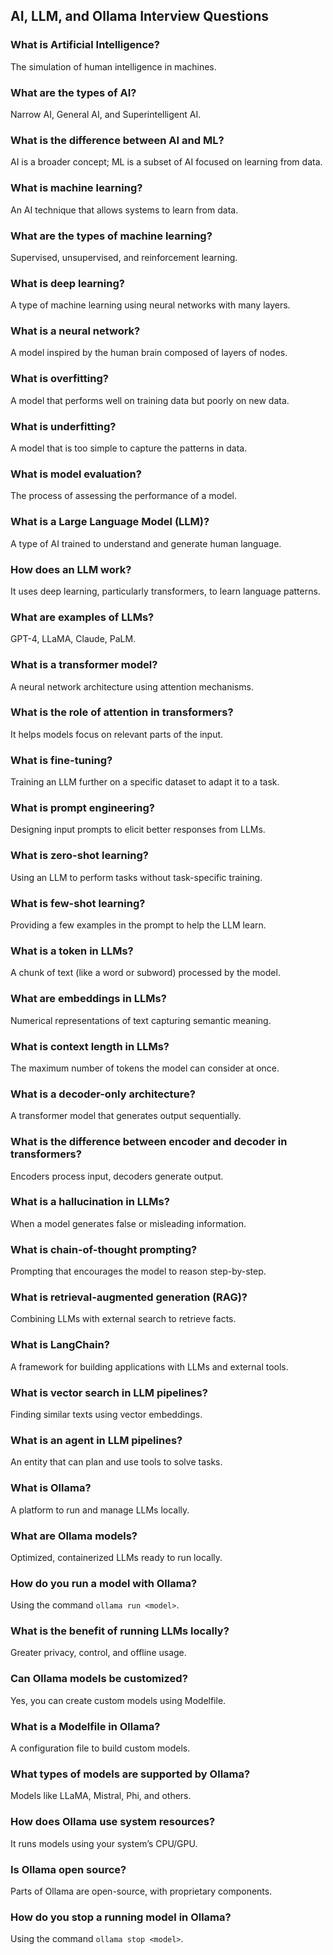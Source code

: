 ## AI, LLM, and Ollama Interview Questions

### What is Artificial Intelligence?

The simulation of human intelligence in machines.

### What are the types of AI?

Narrow AI, General AI, and Superintelligent AI.

### What is the difference between AI and ML?

AI is a broader concept; ML is a subset of AI focused on learning from data.

### What is machine learning?

An AI technique that allows systems to learn from data.

### What are the types of machine learning?

Supervised, unsupervised, and reinforcement learning.

### What is deep learning?

A type of machine learning using neural networks with many layers.

### What is a neural network?

A model inspired by the human brain composed of layers of nodes.

### What is overfitting?

A model that performs well on training data but poorly on new data.

### What is underfitting?

A model that is too simple to capture the patterns in data.

### What is model evaluation?

The process of assessing the performance of a model.

### What is a Large Language Model (LLM)?

A type of AI trained to understand and generate human language.

### How does an LLM work?

It uses deep learning, particularly transformers, to learn language patterns.

### What are examples of LLMs?

GPT-4, LLaMA, Claude, PaLM.

### What is a transformer model?

A neural network architecture using attention mechanisms.

### What is the role of attention in transformers?

It helps models focus on relevant parts of the input.

### What is fine-tuning?

Training an LLM further on a specific dataset to adapt it to a task.

### What is prompt engineering?

Designing input prompts to elicit better responses from LLMs.

### What is zero-shot learning?

Using an LLM to perform tasks without task-specific training.

### What is few-shot learning?

Providing a few examples in the prompt to help the LLM learn.

### What is a token in LLMs?

A chunk of text (like a word or subword) processed by the model.

### What are embeddings in LLMs?

Numerical representations of text capturing semantic meaning.

### What is context length in LLMs?

The maximum number of tokens the model can consider at once.

### What is a decoder-only architecture?

A transformer model that generates output sequentially.

### What is the difference between encoder and decoder in transformers?

Encoders process input, decoders generate output.

### What is a hallucination in LLMs?

When a model generates false or misleading information.

### What is chain-of-thought prompting?

Prompting that encourages the model to reason step-by-step.

### What is retrieval-augmented generation (RAG)?

Combining LLMs with external search to retrieve facts.

### What is LangChain?

A framework for building applications with LLMs and external tools.

### What is vector search in LLM pipelines?

Finding similar texts using vector embeddings.

### What is an agent in LLM pipelines?

An entity that can plan and use tools to solve tasks.

### What is Ollama?

A platform to run and manage LLMs locally.

### What are Ollama models?

Optimized, containerized LLMs ready to run locally.

### How do you run a model with Ollama?

Using the command `ollama run <model>`.

### What is the benefit of running LLMs locally?

Greater privacy, control, and offline usage.

### Can Ollama models be customized?

Yes, you can create custom models using Modelfile.

### What is a Modelfile in Ollama?

A configuration file to build custom models.

### What types of models are supported by Ollama?

Models like LLaMA, Mistral, Phi, and others.

### How does Ollama use system resources?

It runs models using your system’s CPU/GPU.

### Is Ollama open source?

Parts of Ollama are open-source, with proprietary components.

### How do you stop a running model in Ollama?

Using the command `ollama stop <model>`.
